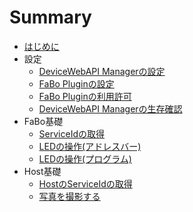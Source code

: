 # Summary

* [はじめに](README.md)
* 設定
    * [DeviceWebAPI Managerの設定](setting.md)
    * [FaBo Pluginの設定](fabo.md)
    * [FaBo Pluginの利用許可](permission.md)
    * [DeviceWebAPI Managerの生存確認](available.md)
* FaBo基礎
	* [ServiceIdの取得](fabo_serviceid.md)
	* [LEDの操作(アドレスバー)](fabo_led1.md)
	* [LEDの操作(プログラム)](fabo_led2.md)
* Host基礎
	* [HostのServiceIdの取得](host_serviceid.md)
	* [写真を撮影する](host_takepic.md)

